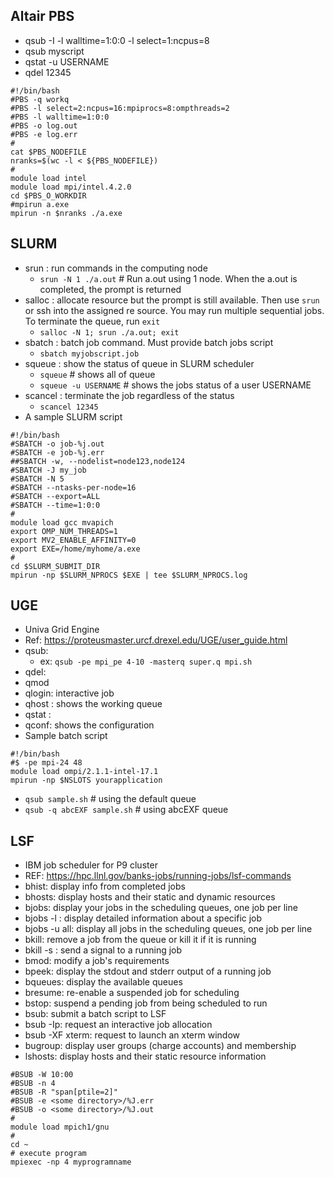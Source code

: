 ## Altair PBS
- qsub -I -l walltime=1:0:0 -l select=1:ncpus=8
- qsub myscript
- qstat -u USERNAME
- qdel 12345
```
#!/bin/bash
#PBS -q workq
#PBS -l select=2:ncpus=16:mpiprocs=8:ompthreads=2
#PBS -l walltime=1:0:0
#PBS -o log.out
#PBS -e log.err
#
cat $PBS_NODEFILE
nranks=$(wc -l < ${PBS_NODEFILE})
#
module load intel
module load mpi/intel.4.2.0
cd $PBS_O_WORKDIR
#mpirun a.exe
mpirun -n $nranks ./a.exe
```    
## SLURM
- srun : run commands in the computing node
    - `srun -N 1 ./a.out` # Run a.out using 1 node. When the a.out is completed, the prompt is returned
- salloc : allocate resource but the prompt is still available. Then use `srun` or ssh into the assigned re
source. You may run multiple sequential jobs. To terminate the queue, run `exit`
    - `salloc -N 1; srun ./a.out; exit`
- sbatch : batch job command. Must provide batch jobs script
    - `sbatch myjobscript.job`
- squeue : show the status of queue in SLURM scheduler
    - `squeue` # shows all of queue
    - `squeue -u USERNAME` # shows the jobs status of a user USERNAME
- scancel : terminate the job regardless of the status
    - `scancel 12345`
- A sample SLURM script
```
#!/bin/bash
#SBATCH -o job-%j.out
#SBATCH -e job-%j.err
##SBATCH -w, --nodelist=node123,node124
#SBATCH -J my_job
#SBATCH -N 5
#SBATCH --ntasks-per-node=16
#SBATCH --export=ALL
#SBATCH --time=1:0:0
#
module load gcc mvapich
export OMP_NUM_THREADS=1
export MV2_ENABLE_AFFINITY=0
export EXE=/home/myhome/a.exe
#
cd $SLURM_SUBMIT_DIR
mpirun -np $SLURM_NPROCS $EXE | tee $SLURM_NPROCS.log
```

## UGE
- Univa Grid Engine
- Ref: https://proteusmaster.urcf.drexel.edu/UGE/user_guide.html
- qsub:
    - ex: `qsub -pe mpi_pe 4-10 -masterq super.q mpi.sh`
- qdel:
- qmod
- qlogin: interactive job
- qhost : shows the working queue
- qstat : 
- qconf: shows the configuration
- Sample batch script
```
#!/bin/bash
#$ -pe mpi-24 48
module load ompi/2.1.1-intel-17.1
mpirun -np $NSLOTS yourapplication
```
- `qsub sample.sh` # using the default queue
- `qsub -q abcEXF sample.sh` # using abcEXF queue

## LSF
- IBM job scheduler for P9 cluster
- REF: https://hpc.llnl.gov/banks-jobs/running-jobs/lsf-commands
- bhist: display info from completed jobs
- bhosts: display hosts and their static and dynamic resources
- bjobs: display your jobs in the scheduling queues, one job per line
- bjobs -l <jobID>: display detailed information about a specific job
- bjobs -u all: display all jobs in the scheduling queues, one job per line
- bkill: remove a job from the queue or kill it if it is running
- bkill -s <signal>: send a signal to a running job
- bmod: modify a job's requirements
- bpeek: display the stdout and stderr output of a running job
- bqueues: display the available queues
- bresume: re-enable a suspended job for scheduling
- bstop: suspend a pending job from being scheduled to run
- bsub: submit a batch script to LSF
- bsub -Ip: request an interactive job allocation
- bsub -XF xterm: request to launch an xterm window
- bugroup: display user groups (charge accounts) and membership
- lshosts: display hosts and their static resource information
```
#BSUB -W 10:00
#BSUB -n 4
#BSUB -R "span[ptile=2]"
#BSUB -e <some directory>/%J.err
#BSUB -o <some directory>/%J.out
#
module load mpich1/gnu
#
cd ~
# execute program
mpiexec -np 4 myprogramname
```
